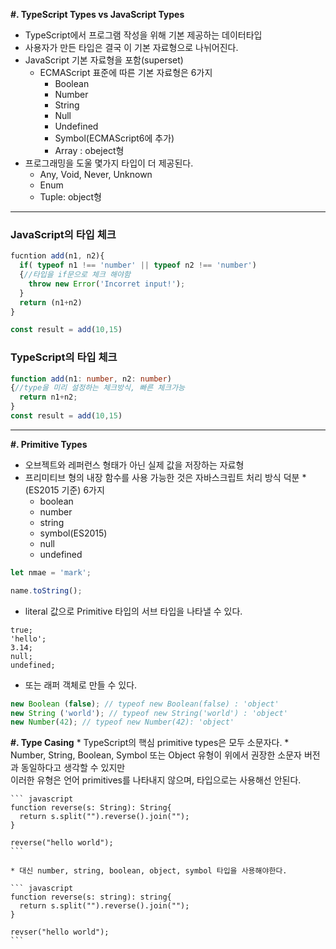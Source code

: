 __#. TypeScript Types vs JavaScript Types__

  * TypeScript에서 프로그램 작성을 위해 기본 제공하는 데이터타입
  * 사용자가 만든 타입은 결국 이 기본 자료형으로 나뉘어진다.
  * JavaScript 기본 자료형을 포함(superset)
    * ECMAScript 표준에 따른 기본 자료형은 6가지
      * Boolean
      * Number
      * String
      * Null
      * Undefined
      * Symbol(ECMAScript6에 추가)
      * Array : obeject형
  * 프로그래밍을 도울 몇가지 타입이 더 제공된다.
    * Any, Void, Never, Unknown
    * Enum
    * Tuple: object형

------------------------------------------------------

### JavaScript의 타입 체크
```javascript
fucntion add(n1, n2){
  if( typeof n1 !== 'number' || typeof n2 !== 'number')
  {//타입을 if문으로 체크 해야함
    throw new Error('Incorret input!');
  }
  return (n1+n2)
}

const result = add(10,15)

```

### TypeScript의 타입 체크
```typescript
function add(n1: number, n2: number)
{//type을 미리 설정하는 체크방식, 빠른 체크가능
  return n1+n2;
}
const result = add(10,15)
```

------------------------------------------------------

__#. Primitive Types__

  * 오브젝트와 레퍼런스 형태가 아닌 실제 값을 저장하는 자료형
  * 프리미티브 형의 내장 함수를 사용 가능한 것은 자바스크립트 처리 방식 덕분
  *(ES2015 기준) 6가지
    * boolean
    * number
    * string
    * symbol(ES2015)
    * null
    * undefined

```javascript
let nmae = 'mark';

name.toString();
```

  * literal 값으로 Primitive 타입의 서브 타입을 나타낼 수 있다.

```
true;
'hello';
3.14;
null;
undefined;
```

  * 또는 래퍼 객체로 만들 수 있다.

``` javascript
new Boolean (false); // typeof new Boolean(false) : 'object'
new String ('world'); // typeof new String('world') : 'object'
new Number(42); // typeof new Number(42): 'object'
```
__#. Type Casing__
    * TypeScript의 핵심 primitive types은 모두 소문자다.
    * Number, String, Boolean, Symbol 또는 Object 유형이 위에서 권장한 소문자 버전과 동일하다고 생각할 수 있지만</br> 이러한 유형은 언어 primitives를 나타내지 않으며, 타입으로는 사용해선 안된다.

    ``` javascript
    function reverse(s: String): String{
      return s.split("").reverse().join("");
    }

    reverse("hello world");
    ```

    * 대신 number, string, boolean, object, symbol 타입을 사용해야한다.

    ``` javascript
    function reverse(s: string): string{
      return s.split("").reverse().join("");
    }

    revser("hello world");
    ```